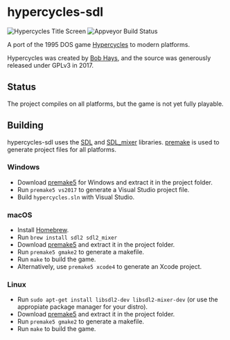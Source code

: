 # hypercycles-sdl 
![Hypercycles Title Screen](https://www.mobygames.com/images/shots/l/697354-hypercycles-dos-screenshot-the-game-s-title-screen.png)
![Appveyor Build Status](https://ci.appveyor.com/api/projects/status/9a798t07lc9sl5be?svg=true)

A port of the 1995 DOS game [Hypercycles](https://www.mobygames.com/game/hypercycles) to modern platforms.

Hypercycles was created by [Bob Hays](http://bobhays.com), and the source was generously released under GPLv3 in 2017.

## Status
The project compiles on all platforms, but the game is not yet fully playable.

## Building
hypercycles-sdl uses the [SDL](https://www.libsdl.org/) and [SDL_mixer](https://www.libsdl.org/projects/SDL_mixer/) libraries. [premake](https://premake.github.io/) is used to generate project files for all platforms.

### Windows
 * Download [premake5](https://github.com/premake/premake-core/releases/download/v5.0.0-alpha12/premake-5.0.0-alpha12-windows.zip) for Windows  and extract it in the project folder.
 * Run `premake5 vs2017` to generate a Visual Studio project file.
 * Build `hypercycles.sln` with Visual Studio.

### macOS
 * Install [Homebrew](https://brew.sh).
 * Run `brew install sdl2 sdl2_mixer`
 * Download [premake5](https://github.com/premake/premake-core/releases/download/v5.0.0-alpha12/premake-5.0.0-alpha12-macosx.tar.gz) and extract it in the project folder.
 * Run `premake5 gmake2` to generate a makefile.
 * Run `make` to build the game.
 * Alternatively, use `premake5 xcode4` to generate an Xcode project.

### Linux
 * Run `sudo apt-get install libsdl2-dev libsdl2-mixer-dev` (or use the appropiate package manager for your distro).
 * Download [premake5](https://github.com/premake/premake-core/releases/download/v5.0.0-alpha12/premake-5.0.0-alpha12-linux.tar.gz) and extract it in the project folder.
 * Run `premake5 gmake2` to generate a makefile.
 * Run `make` to build the game.
